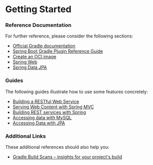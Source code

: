# Getting Started

### Reference Documentation
For further reference, please consider the following sections:

* [Official Gradle documentation](https://docs.gradle.org)
* [Spring Boot Gradle Plugin Reference Guide](https://docs.spring.io/spring-boot/docs/2.7.12-SNAPSHOT/gradle-plugin/reference/html/)
* [Create an OCI image](https://docs.spring.io/spring-boot/docs/2.7.12-SNAPSHOT/gradle-plugin/reference/html/#build-image)
* [Spring Web](https://docs.spring.io/spring-boot/docs/2.7.12-SNAPSHOT/reference/htmlsingle/#web)
* [Spring Data JPA](https://docs.spring.io/spring-boot/docs/2.7.12-SNAPSHOT/reference/htmlsingle/#data.sql.jpa-and-spring-data)

### Guides
The following guides illustrate how to use some features concretely:

* [Building a RESTful Web Service](https://spring.io/guides/gs/rest-service/)
* [Serving Web Content with Spring MVC](https://spring.io/guides/gs/serving-web-content/)
* [Building REST services with Spring](https://spring.io/guides/tutorials/rest/)
* [Accessing data with MySQL](https://spring.io/guides/gs/accessing-data-mysql/)
* [Accessing Data with JPA](https://spring.io/guides/gs/accessing-data-jpa/)

### Additional Links
These additional references should also help you:

* [Gradle Build Scans – insights for your project's build](https://scans.gradle.com#gradle)


